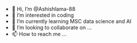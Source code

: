 - 👋 Hi, I’m @Ashishlama-88
- 👀 I’m interested in coding
- 🌱 I’m currently learning MSC data science and AI
- 💞️ I’m looking to collaborate on ...
- 📫 How to reach me ...

<!---
Ashishlama-88/Ashishlama-88 is a ✨ special ✨ repository because its `README.md` (this file) appears on your GitHub profile.
You can click the Preview link to take a look at your changes.
--->
